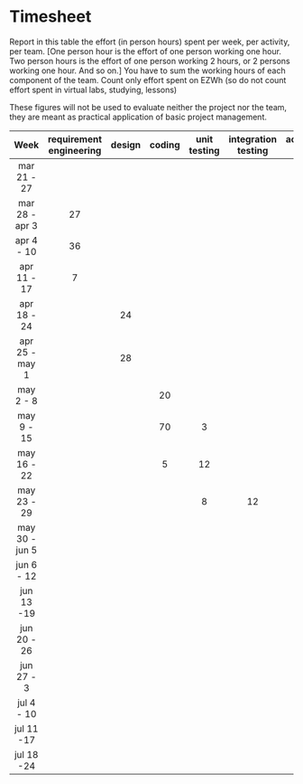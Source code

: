 # Timesheet

Report in this table the effort (in person hours) spent per week, per activity, per team. 
[One person hour is the effort of one person working one hour.
Two person hours is the effort of one person working 2 hours, or 2 persons working one hour. And so on.]
You have to sum the working hours of each component of the team.
Count only effort spent on EZWh (so do not count effort spent in virtual labs, studying, lessons)

These figures will not be used to evaluate neither the project nor the team, they are meant as practical application of basic project management.

| Week | requirement engineering | design | coding | unit testing | integration testing | acceptance testing | management | git maven |
|:-----------:|:--------:|:-----------:|:-----------:|:----------:|:------------:|:---------------:|:-------------:|:--------------:|
| mar 21 - 27 | | | | | | | 3 | |
| mar 28 - apr 3 |27|| | | | | |1 |
| apr 4 - 10 | 36 | | | | | | 1| |
| apr 11 - 17|7 | | | | | | |1 | 
| apr 18 - 24| |24| | | | |1|1| 
| apr 25 - may 1 | |28 | | | | | |1| 
| may 2 - 8  | | | 20| | | | | | 
| may 9 - 15| | | 70|3| | | | | 
| may 16 - 22| | |5 |12| | | | | 
| may 23 - 29| | | |8 |12 | | | | 
| may 30 - jun 5 | | | | | | | | | 
| jun 6 - 12 | | | | | | | | | 
| jun 13 -19 | | | | | | | | | 
| jun 20 - 26 | | | | | | | | | 
| jun 27 - 3 | | | | | | | | | 
| jul 4 - 10 | | | | | | | | | 
| jul 11 -17 | | | | | | | | |
| jul 18 -24 | | | | | | | | |
